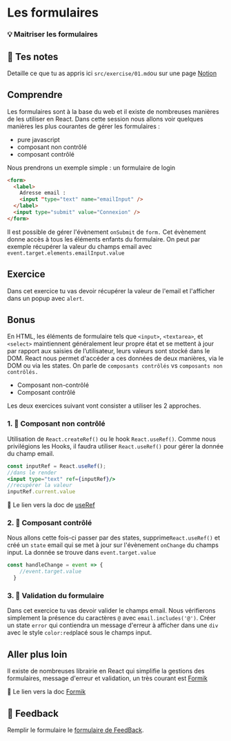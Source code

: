 # Les formulaires
### 💡 Maitriser les formulaires

## 📝 Tes notes

Detaille ce que tu as appris ici `src/exercise/01.md`ou sur une page [Notion](https://go.mikecodeur.com/course-notes-template)

## Comprendre

Les formulaires sont à la base du web et il existe de nombreuses manières de les utiliser en React. Dans cette session nous allons voir quelques manières les plus courantes de gérer les formulaires :

- pure javascript
- composant non contrôlé
- composant contrôlé

Nous prendrons un exemple simple : un formulaire de login

```html
<form>
  <label>
    Adresse email :
    <input "type="text" name="emailInput" />
  </label>
  <input type="submit" value="Connexion" />
</form>
```

Il est possible de gérer l'évènement `onSubmit` de `form.` Cet évènement donne accès à tous les éléments enfants du formulaire. On peut par exemple récupérer la valeur du champs email avec `event.target.elements.emailInput.value` 

## Exercice

Dans cet exercice tu vas devoir récupérer la valeur de l'email et l'afficher dans un popup avec `alert`. 

## Bonus

En HTML, les éléments de formulaire tels que `<input>`, `<textarea>`, et `<select>` maintiennent généralement leur propre état et se mettent à jour par rapport aux saisies de l’utilisateur, leurs valeurs sont stocké dans le DOM. React nous permet d'accéder a ces données de deux manières, via le DOM ou via les states. On parle de `composants contrôlés` vs `composants non contrôlés.`

- Composant non-contrôlé
- Composant contrôlé

Les deux exercices suivant vont consister a utiliser les 2 approches.

### 1. 🚀 Composant non contrôlé

Utilisation de `React.createRef()` ou le hook `React.useRef()`. Comme nous privilégions les Hooks, il faudra utiliser `React.useRef()` pour gérer la donnée du champ email.

```jsx
const inputRef = React.useRef();
//dans le render
<input type="text" ref={inputRef}/>
//recupérer la valeur
inputRef.current.value
```

📑 Le lien vers la doc de [useRef](https://fr.reactjs.org/docs/hooks-reference.html#useref)

### 2. 🚀 Composant contrôlé

Nous allons cette fois-ci passer par des states, supprime`React.useRef()` et créé un `state` email qui se met à jour sur l'évènement `onChange` du champs input. La donnée se trouve dans `event.target.value`

```jsx
const handleChange = event => {
    //event.target.value
  }
```

### 3. 🚀 Validation du formulaire

Dans cet exercice tu vas devoir valider le champs email. Nous vérifierons simplement la présence du caractères `@` avec `email.includes('@')`. Créer un state `error` qui contiendra un message d'erreur à afficher dans une `div` avec le style `color:red`placé sous le champs input.

## Aller plus loin

Il existe de nombreuses librairie en React qui simplifie la gestions des formulaires, message d'erreur et validation, un très courant est [Formik](https://formik.org/)

📑 Le lien vers la doc [Formik](https://formik.org/)

## 🐜 Feedback

Remplir le formulaire le [formulaire de FeedBack](https://go.mikecodeur.com/cours-react-avis).